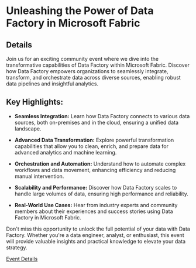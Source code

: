 # Unleashing the Power of Data Factory in Microsoft Fabric

## Details

Join us for an exciting community event where we dive into the transformative capabilities of Data Factory within Microsoft Fabric. Discover how Data Factory empowers organizations to seamlessly integrate, transform, and orchestrate data across diverse sources, enabling robust data pipelines and insightful analytics.

## Key Highlights:

- **Seamless Integration:** Learn how Data Factory connects to various data sources, both on-premises and in the cloud, ensuring a unified data landscape.

- **Advanced Data Transformation:** Explore powerful transformation capabilities that allow you to clean, enrich, and prepare data for advanced analytics and machine learning.

- **Orchestration and Automation:** Understand how to automate complex workflows and data movement, enhancing efficiency and reducing manual intervention.

- **Scalability and Performance:** Discover how Data Factory scales to handle large volumes of data, ensuring high performance and reliability.

- **Real-World Use Cases:** Hear from industry experts and community members about their experiences and success stories using Data Factory in Microsoft Fabric.

Don't miss this opportunity to unlock the full potential of your data with Data Factory. Whether you're a data engineer, analyst, or enthusiast, this event will provide valuable insights and practical knowledge to elevate your data strategy.


[Event Details](https://www.meetup.com/orange-county-microsoft-fabric-project-meetup-group/events/304462943/?eventOrigin=group_events_list)
